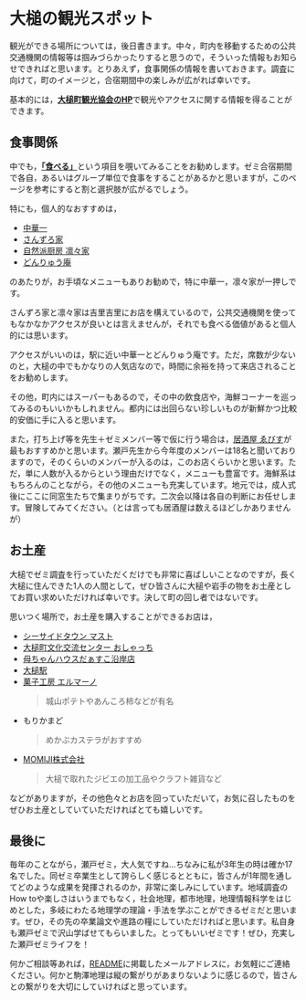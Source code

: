 # 大槌の観光スポット

観光ができる場所については，後日書きます。中々，町内を移動するための公共交通機関の情報等は掴みづらかったりすると思うので，そういった情報もお知らせできればと思います。とりあえず，食事関係の情報を書いておきます。調査に向けて，町のイメージと，合宿期間中の楽しみが広がれば幸いです。

基本的には，[**大槌町観光協会のHP**](https://otsuchi-ta.com/)で観光やアクセスに関する情報を得ることができます。

## 食事関係

中でも，[**「食べる」**](https://otsuchi-ta.com/food)という項目を覗いてみることをお勧めします。ゼミ合宿期間で各自，あるいはグループ単位で食事をすることがあるかと思いますが，このページを参考にすると割と選択肢が広がるでしょう。

特にも，個人的なおすすめは，
- [中華一](https://otsuchi-ta.com/food/?p=3971)
- [さんずろ家](https://otsuchi-ta.com/food/?p=4149)
- [自然派厨房 凛々家](https://otsuchi-ta.com/food/?p=4214)
- [どんりゅう庵](https://otsuchi-ta.com/food/?p=4001)

のあたりが，お手頃なメニューもありお勧めで，特に中華一，凛々家が一押しです。

さんずろ家と凛々家は吉里吉里にお店を構えているので，公共交通機関を使ってもなかなかアクセスが良いとは言えませんが，それでも食べる価値があると個人的には思います。

アクセスがいいのは，駅に近い中華一とどんりゅう庵です。ただ，席数が少ないのと，大槌の中でもかなりの人気店なので，時間に余裕を持って来店されることをお勧めします。

その他，町内にはスーパーもあるので，その中の飲食店や，海鮮コーナーを巡ってみるのもいいかもしれません。都内には出回らない珍しいものが新鮮かつ比較的安価に手に入ると思います。

また，打ち上げ等を先生＋ゼミメンバー等で仮に行う場合は，[居酒屋 ゑびす](https://otsuchi-ta.com/food/?p=517)が最もおすすめかと思います。瀬戸先生から今年度のメンバーは18名と聞いておりますので，そのくらいのメンバーが入るのは，このお店くらいかと思います。ただ，単に人数が入るからという理由だけでなく，メニューも豊富です。海鮮系はもちろんのことながら，その他のメニューも充実しています。地元では，成人式後にここに同窓生たちで集まりがちです。二次会以降は各自の判断にお任せします。冒険してみてください。（とは言っても居酒屋は数えるほどしかありませんが）

## お土産
大槌でゼミ調査を行っていただくだけでも非常に喜ばしいことなのですが，長く大槌に住んできた1人の人間として，ぜひ皆さんに大槌や岩手の物をお土産としてお買い求めいただければ幸いです。決して町の回し者ではないです。

思いつく場所で，お土産を購入することができるお店は，

- [シーサイドタウン マスト](https://www.st-mast.co.jp/)
- [大槌町文化交流センター おしゃっち](https://www.oshacchi.com/)
- [母ちゃんハウスだぁすこ沿岸店](https://otsuchi-ta.com/food/?p=501)
- [大槌駅](https://www.sanrikutetsudou.com/%E9%A7%85%E6%83%85%E5%A0%B1/%E5%A4%A7%E6%A7%8C%E9%A7%85/)
- [菓子工房 エルマーノ](https://magohachiro.jp/?mode=grp&gid=2979607)
  >城山ポテトやあんころ柿などが有名 
- もりかまど
  >めかぶカステラがおすすめ
- [MOMIJI株式会社](https://momiji-gibier.com/)
  >大槌で取れたジビエの加工品やクラフト雑貨など

などがありますが，その他色々とお店を回っていただいて，お気に召したものをぜひお土産としていていただければとても嬉しいです。

## 最後に

毎年のことながら，瀬戸ゼミ，大人気ですね...ちなみに私が3年生の時は確か17名でした。同ゼミ卒業生として誇らしく感じるとともに，皆さんが1年間を通してどのような成果を発揮されるのか，非常に楽しみにしています。地域調査のHow toや楽しさはいうまでもなく，社会地理，都市地理，地理情報科学をはじめとした，多岐にわたる地理学の理論・手法を学ぶことができるゼミだと思います。ぜひ，その先の卒業論文や進路の糧にしていただければと思います。私自身も瀬戸ゼミで沢山学ばせてもらいました。とってもいいゼミです！ぜひ，充実した瀬戸ゼミライフを！

何かご相談等あれば，[README](/readme.md)に掲載したメールアドレスに，お気軽にご連絡ください。何かと駒澤地理は縦の繋がりがあまりないように感じるので，皆さんとの繋がりを大切にしていければと思っています。
